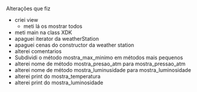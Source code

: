 Alterações que fiz

- criei view
    - meti lá os mostrar todos
- meti main na class XDK
- apaguei iterator da weatherStation
- apaguei cenas do constructor da weather station
- alterei comentarios
- Subdividi o método mostra_max_minimo em métodos mais pequenos
- alterei nome de método mostra_presao_atm para mostra_pressao_atm
- alterei nome de método mostra_luminusidade para mostra_luminosidade
- alterei print do mostra_temperatura
- alterei print do mostra_luminosidade
